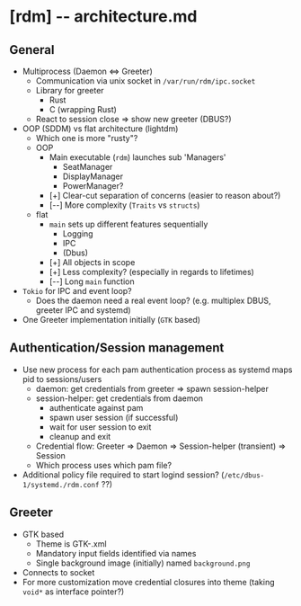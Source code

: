 # **[rdm]** -- architecture.md

## General
- Multiprocess (Daemon <=> Greeter)
    - Communication via unix socket in `/var/run/rdm/ipc.socket`
    - Library for greeter
        - Rust
        - C (wrapping Rust)
    - React to session close => show new greeter (DBUS?)
- OOP (SDDM) vs flat architecture (lightdm)
    - Which one is more "rusty"?
    - OOP
        - Main executable (`rdm`) launches sub 'Managers'
            - SeatManager
            - DisplayManager
            - PowerManager?
        - [+] Clear-cut separation of concerns (easier to reason about?)
        - [--] More complexity (`Traits` vs `structs`)
    - flat
        - `main` sets up different features sequentially
            - Logging
            - IPC
            - (Dbus)
        - [+] All objects in scope
        - [+] Less complexity? (especially in regards to lifetimes)
        - [--] Long `main` function
- `Tokio` for IPC and event loop?
    - Does the daemon need a real event loop? (e.g. multiplex DBUS, greeter IPC and systemd)
- One Greeter implementation initially (`GTK` based)

## Authentication/Session management
- Use new process for each pam authentication process as systemd maps pid to sessions/users
    - daemon: get credentials from greeter => spawn session-helper
    - session-helper: get credentials from daemon
        - authenticate against pam
        - spawn user session (if successful)
        - wait for user session to exit
        - cleanup and exit
    - Credential flow: Greeter => Daemon => Session-helper (transient) => Session
    - Which process uses which pam file?
- Additional policy file required to start logind session? (`/etc/dbus-1/systemd./rdm.conf` ??)

## Greeter
- GTK based
    - Theme is GTK-.xml
    - Mandatory input fields identified via names
    - Single background image (initially) named `background.png`
- Connects to socket
- For more customization move credential closures into theme (taking `void*` as interface pointer?)
